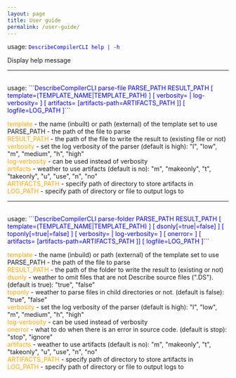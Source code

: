 ```yaml
---
layout: page
title: User guide
permalink: /user-guide/
---
```

usage: <span style="color:blue">```DescribeCompilerCLI help | -h```</span>

Display help message

<hr><br>
usage: <span style="color:blue">```DescribeCompilerCLI parse-file PARSE_PATH RESULT_PATH [ template=(TEMPLATE_NAME|TEMPLATE_PATH) ] [ verbosity=<verb> | log-verbosity=<verb> ] [ artifacts=<verb> [artifacts-path=ARTIFACTS_PATH ]] [ logfile=LOG_PATH ]```</span>

<span style="color:orange">template</span> - the name (inbuilt) or path (external) of the template set to use PARSE_PATH - the path of the file to parse<br>
<span style="color:orange">RESULT_PATH</span> - the path of the file to write the result to (existing file or not)<br>
<span style="color:orange">verbosity</span> - set the log verbosity of the parser (default is high): "l", "low", "m", "medium", "h", "high"<br>
<span style="color:orange">log-verbosity</span> - can be used instead of verbosity<br>
<span style="color:orange">artifacts</span> - weather to use artifacts (default is no): "m", "makeonly", "t", "takeonly", "u", "use", "n", "no"<br> 
<span style="color:orange">ARTIFACTS_PATH</span> - specify path of directory to store artifacts in<br>
<span style="color:orange">LOG_PATH</span> - specify path of directory or file to output logs to<br>

<hr><br>
usage: <span style="color:blue">```DescribeCompilerCLI parse-folder PARSE_PATH RESULT_PATH [ template=(TEMPLATE_NAME|TEMPLATE_PATH) ] [ dsonly[=true|=false] ] [ toponly[=true|=false] ] [ verbosity=<verb> | log-verbosity=<verb> ] [ onerror=<verb> ] [ artifacts=<verb> [artifacts-path=ARTIFACTS_PATH ]] [ logfile=LOG_PATH ]```</span>

<span style="color:orange">template</span> - the name (inbuild) or path (external) of the template set to use PARSE_PATH - the path of the file to parse<br> 
<span style="color:orange">RESULT_PATH</span> - the path of the folder to write the result to (existing or not)<br>
<span style="color:orange">dsonly</span> - weather to omit files that are not Describe source files (".DS"). (default is true): "true", "false"<br>
<span style="color:orange">toponly</span> - weather to parse files in child directories or not. (default is false): "true", "false"<br>
<span style="color:orange">verbosity</span> - set the log verbosity of the parser (default is high): "l", "low", "m", "medium", "h", "high"<br>
<span style="color:orange">log-verbosity</span> - can be used instead of verbosity<br>
<span style="color:orange">onerror</span> - what to do when there is an error in source code. (default is stop): "stop", "ignore"<br>
<span style="color:orange">artifacts</span> - weather to use artifacts (default is no): "m", "makeonly", "t", "takeonly", "u", "use", "n", "no"<br> 
<span style="color:orange">ARTIFACTS_PATH</span> - specify path of directory to store artifacts in<br>
<span style="color:orange">LOG_PATH</span> - specify path of directory or file to output logs to<br>